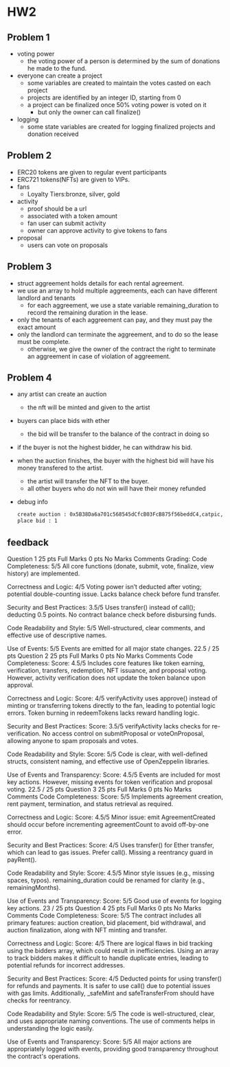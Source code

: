 # HW2

## Problem 1

- voting power
  - the voting power of a person is determined by the sum of donations he made to the fund.
- everyone can create a project
  - some variables are created to maintain the votes casted on each project
  - projects are identified by an integer ID, starting from 0
  - a project can be finalized once 50% voting power is voted on it
    - but only the owner can call finalize()
- logging
  - some state variables are created for logging finalized projects and donation received

## Problem 2

- ERC20 tokens are given to regular event participants
- ERC721 tokens(NFTs) are given to VIPs.
- fans
  - Loyalty Tiers:bronze, silver, gold
- activity
  - proof should be a url
  - associated with a token amount 
  - fan user can submit activity
  - owner can approve activity to give tokens to fans
- proposal
  - users can vote on proposals

## Problem 3

- struct aggreement holds details for each rental agreement.
- we use an array to hold multiple aggreements, each can have different landlord and tenants
  - for each aggreement, we use a state variable remaining_duration to record the remaining duration in the lease.
- only the tenants of each aggreement can pay, and they must pay the exact amount
- only the landlord can terminate the aggreement, and to do so the lease must be complete.
  - otherwise, we give the owner of the contract the right to terminate an aggreement in case of violation of aggreement.
  
## Problem 4

- any artist can create an auction
  - the nft will be minted and given to the artist
- buyers can place bids with ether
  - the bid will be transfer to the balance of the contract in doing so
- if the buyer is not the highest bidder, he can withdraw his bid.
- when the auction finishes, the buyer with the highest bid will have his money transfered to the artist.
  - the artist will transfer the NFT to the buyer.
  - all other buyers who do not win will have their money refunded
- debug info
  
  ```txt
  create auction : 0x5B38Da6a701c568545dCfcB03FcB875f56beddC4,catpic,http:meow,1,100000
  place bid : 1
  ```


## feedback

Question 1
25 pts
Full Marks
0 pts
No Marks
Comments
Grading:
Code Completeness: 5/5
All core functions (donate, submit, vote, finalize, view history) are implemented.

Correctness and Logic: 4/5
Voting power isn’t deducted after voting; potential double-counting issue. Lacks balance check before fund transfer.

Security and Best Practices: 3.5/5
Uses transfer() instead of call(); deducting 0.5 points. No contract balance check before disbursing funds.

Code Readability and Style: 5/5
Well-structured, clear comments, and effective use of descriptive names.

Use of Events: 5/5
Events are emitted for all major state changes.
22.5 / 25 pts
Question 2
25 pts
Full Marks
0 pts
No Marks
Comments
Code Completeness: Score: 4.5/5
Includes core features like token earning, verification, transfers, redemption, NFT issuance, and proposal voting. However, activity verification does not update the token balance upon approval.

Correctness and Logic: Score: 4/5
verifyActivity uses approve() instead of minting or transferring tokens directly to the fan, leading to potential logic errors. Token burning in redeemTokens lacks reward handling logic.

Security and Best Practices: Score: 3.5/5
verifyActivity lacks checks for re-verification. No access control on submitProposal or voteOnProposal, allowing anyone to spam proposals and votes.

Code Readability and Style: Score: 5/5
Code is clear, with well-defined structs, consistent naming, and effective use of OpenZeppelin libraries.

Use of Events and Transparency: Score: 4.5/5
Events are included for most key actions. However, missing events for token verification and proposal voting.
22.5 / 25 pts
Question 3
25 pts
Full Marks
0 pts
No Marks
Comments
Code Completeness: Score: 5/5
Implements agreement creation, rent payment, termination, and status retrieval as required.

Correctness and Logic: Score: 4.5/5
Minor issue: emit AgreementCreated should occur before incrementing agreementCount to avoid off-by-one error.

Security and Best Practices: Score: 4/5
Uses transfer() for Ether transfer, which can lead to gas issues. Prefer call(). Missing a reentrancy guard in payRent().

Code Readability and Style: Score: 4.5/5
Minor style issues (e.g., missing spaces, typos). remaining_duration could be renamed for clarity (e.g., remainingMonths).

Use of Events and Transparency: Score: 5/5
Good use of events for logging key actions.
23 / 25 pts
Question 4
25 pts
Full Marks
0 pts
No Marks
Comments
Code Completeness: Score: 5/5
The contract includes all primary features: auction creation, bid placement, bid withdrawal, and auction finalization, along with NFT minting and transfer.

Correctness and Logic: Score: 4/5
There are logical flaws in bid tracking using the bidders array, which could result in inefficiencies. Using an array to track bidders makes it difficult to handle duplicate entries, leading to potential refunds for incorrect addresses.

Security and Best Practices: Score: 4/5
Deducted points for using transfer() for refunds and payments. It is safer to use call() due to potential issues with gas limits. Additionally, _safeMint and safeTransferFrom should have checks for reentrancy.

Code Readability and Style: Score: 5/5
The code is well-structured, clear, and uses appropriate naming conventions. The use of comments helps in understanding the logic easily.

Use of Events and Transparency: Score: 5/5
All major actions are appropriately logged with events, providing good transparency throughout the contract's operations.